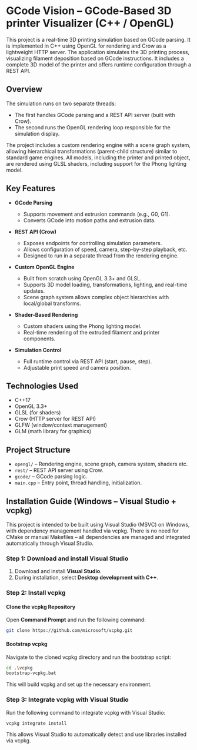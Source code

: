 # GCode Vision – GCode-Based 3D printer Visualizer (C++ / OpenGL)

This project is a real-time 3D printing simulation based on GCode parsing. It is implemented in C++ using OpenGL for rendering and Crow as a lightweight HTTP server. The application simulates the 3D printing process, visualizing filament deposition based on GCode instructions. It includes a complete 3D model of the printer and offers runtime configuration through a REST API.

## Overview

The simulation runs on two separate threads:
- The first handles GCode parsing and a REST API server (built with Crow).
- The second runs the OpenGL rendering loop responsible for the simulation display.

The project includes a custom rendering engine with a scene graph system, allowing hierarchical transformations (parent-child structure) similar to standard game engines. All models, including the printer and printed object, are rendered using GLSL shaders, including support for the Phong lighting model.

## Key Features

- **GCode Parsing**
  - Supports movement and extrusion commands (e.g., G0, G1).
  - Converts GCode into motion paths and extrusion data.

- **REST API (Crow)**
  - Exposes endpoints for controlling simulation parameters.
  - Allows configuration of speed, camera, step-by-step playback, etc.
  - Designed to run in a separate thread from the rendering engine.

- **Custom OpenGL Engine**
  - Built from scratch using OpenGL 3.3+ and GLSL.
  - Supports 3D model loading, transformations, lighting, and real-time updates.
  - Scene graph system allows complex object hierarchies with local/global transforms.

- **Shader-Based Rendering**
  - Custom shaders using the Phong lighting model.
  - Real-time rendering of the extruded filament and printer components.

- **Simulation Control**
  - Full runtime control via REST API (start, pause, step).
  - Adjustable print speed and camera position.

## Technologies Used

- C++17
- OpenGL 3.3+
- GLSL (for shaders)
- Crow (HTTP server for REST API)
- GLFW (window/context management)
- GLM (math library for graphics)

## Project Structure

- `opengl/` – Rendering engine, scene graph, camera system, shaders etc.
- `rest/` – REST API server using Crow.
- `gcode/` – GCode parsing logic.
- `main.cpp` – Entry point, thread handling, initialization.

## Installation Guide (Windows – Visual Studio + vcpkg)

This project is intended to be built using Visual Studio (MSVC) on Windows, with dependency management handled via vcpkg.
There is no need for CMake or manual Makefiles – all dependencies are managed and integrated automatically through Visual Studio.

### Step 1: Download and install Visual Studio

1. Download and install **Visual Studio**.
2. During installation, select **Desktop development with C++**.

### Step 2: Install vcpkg

#### Clone the vcpkg Repository

Open **Command Prompt** and run the following command:

```sh
git clone https://github.com/microsoft/vcpkg.git
```

#### Bootstrap vcpkg

Navigate to the cloned vcpkg directory and run the bootstrap script:

```sh
cd .\vcpkg
bootstrap-vcpkg.bat
```

This will build vcpkg and set up the necessary environment.

### Step 3: Integrate vcpkg with Visual Studio

Run the following command to integrate vcpkg with Visual Studio:

```sh
vcpkg integrate install
```

This allows Visual Studio to automatically detect and use libraries installed via vcpkg.
